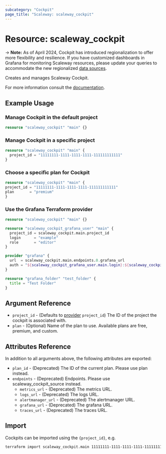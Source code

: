```yaml
---
subcategory: "Cockpit"
page_title: "Scaleway: scaleway_cockpit"
---
```


# Resource: scaleway_cockpit

-> **Note:**
As of April 2024, Cockpit has introduced regionalization to offer more flexibility and resilience.
If you have customized dashboards in Grafana for monitoring Scaleway resources, please update your queries to accommodate the new regionalized [data sources](./cockpit_source.md).

Creates and manages Scaleway Cockpit.

For more information consult the [documentation](https://www.scaleway.com/en/docs/observability/cockpit/concepts/).

## Example Usage

### Manage Cockpit in the default project

```terraform
resource "scaleway_cockpit" "main" {}
```

### Manage Cockpit in a specific project

```terraform
resource "scaleway_cockpit" "main" {
  project_id = "11111111-1111-1111-1111-111111111111"
}
```

### Choose a specific plan for Cockpit

```terraform
resource "scaleway_cockpit" "main" {
project_id = "11111111-1111-1111-1111-111111111111"
plan       = "premium"
}
```

### Use the Grafana Terraform provider

```terraform
resource "scaleway_cockpit" "main" {}

resource "scaleway_cockpit_grafana_user" "main" {
  project_id = scaleway_cockpit.main.project_id
  login      = "example"
  role       = "editor"
}

provider "grafana" {
  url  = scaleway_cockpit.main.endpoints.0.grafana_url
  auth = "${scaleway_cockpit_grafana_user.main.login}:${scaleway_cockpit_grafana_user.main.password}"
}

resource "grafana_folder" "test_folder" {
  title = "Test Folder"
}
```

## Argument Reference

- `project_id` - (Defaults to [provider](../index.md#project_id) `project_id`) The ID of the project the cockpit is associated with.
- `plan` - (Optional) Name of the plan to use. Available plans are free, premium, and custom.


## Attributes Reference

In addition to all arguments above, the following attributes are exported:

- `plan_id` - (Deprecated) The ID of the current plan. Please use plan instead.
- `endpoints` - (Deprecated) Endpoints. Please use scaleway_cockpit_source instead.
    - `metrics_url` - (Deprecated) The metrics URL.
    - `logs_url` - (Deprecated) The logs URL.
    - `alertmanager_url` - (Deprecated) The alertmanager URL.
    - `grafana_url` - (Deprecated) The grafana URL.
    - `traces_url` - (Deprecated) The traces URL.

## Import

Cockpits can be imported using the `{project_id}`, e.g.

```bash
terraform import scaleway_cockpit.main 11111111-1111-1111-1111-111111111111
```

